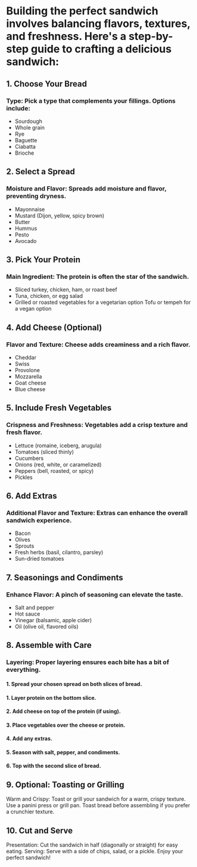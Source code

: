 # Building the perfect sandwich involves balancing flavors, textures, and freshness. Here's a step-by-step guide to crafting a delicious sandwich:

## __1. Choose Your Bread__
### Type: Pick a type that complements your fillings. Options include:
* Sourdough
* Whole grain
* Rye
* Baguette
* Ciabatta
* Brioche 
## __2. Select a Spread__
### Moisture and Flavor: Spreads add moisture and flavor, preventing dryness.
* Mayonnaise
* Mustard (Dijon, yellow, spicy brown)
* Butter
* Hummus
* Pesto
* Avocado
## __3. Pick Your Protein__
### Main Ingredient: The protein is often the star of the sandwich.
* Sliced turkey, chicken, ham, or roast beef
 * Tuna, chicken, or egg salad
* Grilled or roasted vegetables for a vegetarian option Tofu or tempeh for a vegan option
## 4. __Add Cheese (Optional)__
### Flavor and Texture: Cheese adds creaminess and a rich flavor.
* Cheddar
* Swiss
* Provolone
* Mozzarella
* Goat cheese
* Blue cheese
## __5. Include Fresh Vegetables__
### Crispness and Freshness: Vegetables add a crisp texture and fresh flavor.
* Lettuce (romaine, iceberg, arugula)
* Tomatoes (sliced thinly)
* Cucumbers
* Onions (red, white, or caramelized)
* Peppers (bell, roasted, or spicy)
* Pickles
## __6. Add Extras__
### Additional Flavor and Texture: Extras can enhance the overall sandwich experience.
* Bacon
* Olives
* Sprouts
* Fresh herbs (basil, cilantro, parsley)
* Sun-dried tomatoes
## __7. Seasonings and Condiments__
### Enhance Flavor: A pinch of seasoning can elevate the taste.
* Salt and pepper
* Hot sauce
* Vinegar (balsamic, apple cider)
* Oil (olive oil, flavored oils)
## __8. Assemble with Care__
### Layering: Proper layering ensures each bite has a bit of everything.
#### 1. Spread your chosen spread on both slices of bread.
#### 1. Layer protein on the bottom slice.
#### 2. Add cheese on top of the protein (if using).
#### 3. Place vegetables over the cheese or protein.
#### 4. Add any extras.
#### 5. Season with salt, pepper, and condiments.
#### 6. Top with the second slice of bread.
## __9. Optional: Toasting or Grilling__
Warm and Crispy: Toast or grill your sandwich for a warm, crispy texture.
Use a panini press or grill pan.
Toast bread before assembling if you prefer a crunchier texture.
## __10. Cut and Serve__
Presentation: Cut the sandwich in half (diagonally or straight) for easy eating.
Serving: Serve with a side of chips, salad, or a pickle.
Enjoy your perfect sandwich!
